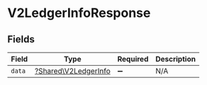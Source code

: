# V2LedgerInfoResponse


## Fields

| Field                                                       | Type                                                        | Required                                                    | Description                                                 |
| ----------------------------------------------------------- | ----------------------------------------------------------- | ----------------------------------------------------------- | ----------------------------------------------------------- |
| `data`                                                      | [?Shared\V2LedgerInfo](../../Models/Shared/V2LedgerInfo.md) | :heavy_minus_sign:                                          | N/A                                                         |